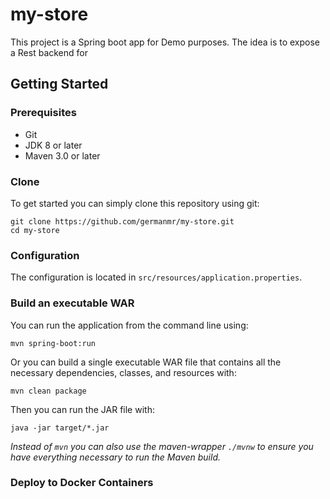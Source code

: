 # my-store

This project is a Spring boot app for Demo purposes.
The idea is to expose a Rest backend for

## Getting Started

### Prerequisites
* Git
* JDK 8 or later
* Maven 3.0 or later

### Clone
To get started you can simply clone this repository using git:
```
git clone https://github.com/germanmr/my-store.git
cd my-store
```

### Configuration

The configuration is located in `src/resources/application.properties`.

### Build an executable WAR
You can run the application from the command line using:
```
mvn spring-boot:run
```
Or you can build a single executable WAR file that contains all the necessary dependencies, classes, and resources with:
```
mvn clean package
```
Then you can run the JAR file with:
```
java -jar target/*.jar
```
*Instead of `mvn` you can also use the maven-wrapper `./mvnw` to ensure you have everything necessary to run the Maven build.*

### Deploy to Docker Containers
